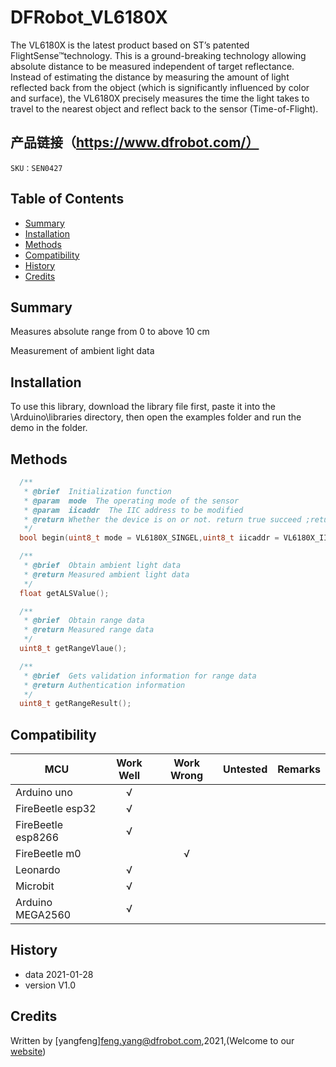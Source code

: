 # DFRobot_VL6180X

The VL6180X is the latest product based on ST’s patented FlightSense™technology. This is a ground-breaking technology allowing absolute distance to be measured independent of target reflectance. Instead of estimating the distance by measuring the amount of light reflected back from the object (which is significantly influenced by color and surface), the VL6180X precisely measures the time the light takes to travel to the nearest object and reflect back to the sensor (Time-of-Flight).

## 产品链接（https://www.dfrobot.com/）
    SKU：SEN0427

## Table of Contents

* [Summary](#summary)
* [Installation](#installation)
* [Methods](#methods)
* [Compatibility](#compatibility)
* [History](#history)
* [Credits](#credits)
<snippet>
<content>

## Summary
Measures absolute range from 0 to above 10 cm

Measurement of ambient light data

## Installation

To use this library, download the library file first, paste it into the \Arduino\libraries directory, then open the examples folder and run the demo in the folder.

## Methods

```C++
  /**
   * @brief  Initialization function
   * @param  mode  The operating mode of the sensor
   * @param  iicaddr  The IIC address to be modified
   * @return Whether the device is on or not. return true succeed ;return false failed.
   */
  bool begin(uint8_t mode = VL6180X_SINGEL,uint8_t iicaddr = VL6180X_IIC_ADDRESS);

  /**
   * @brief  Obtain ambient light data
   * @return Measured ambient light data
   */
  float getALSValue();

  /**
   * @brief  Obtain range data
   * @return Measured range data
   */
  uint8_t getRangeVlaue();

  /**
   * @brief  Gets validation information for range data
   * @return Authentication information
   */
  uint8_t getRangeResult();


```


## Compatibility

MCU                | Work Well | Work Wrong | Untested  | Remarks
------------------ | :----------: | :----------: | :---------: | -----
Arduino uno |       √      |             |            | 
FireBeetle esp32 |       √      |             |            | 
FireBeetle esp8266 |       √      |             |            | 
FireBeetle m0 |            |      √        |            | 
Leonardo |       √      |             |            | 
Microbit |       √      |             |            | 
Arduino MEGA2560 | √ | | | 


## History

- data 2021-01-28
- version V1.0


## Credits

Written by [yangfeng]<feng.yang@dfrobot.com>,2021,(Welcome to our [website](https://www.dfrobot.com/))
